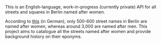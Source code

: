 This is an English-language, work-in-progress (currently private) API for all streets and squares in Berlin named after women.

According to [this](https://web.archive.org/web/20210723104659/https://www.rbb24.de/panorama/beitrag/2020/10/gendergerechte-stadtplanung-gender-mainstreaming-berlin.html) (in German), only 500-600 street names in Berlin are named after women, whereas around 3,000 are named after men. This project aims to catalogue all the streets named after women and provide background history on their eponyms.
